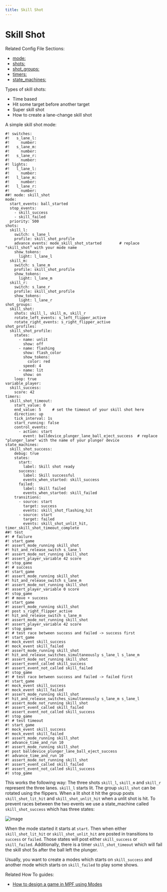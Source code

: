 ```yaml
---
title: Skill Shot
---
```


# Skill Shot


Related Config File Sections:

* [mode:](../config/mode.md)
* [shots:](../config/shots.md)
* [shot_groups:](../config/shot_groups.md)
* [timers:](../config/timers.md)
* [state_machines:](../config/state_machines.md)

Types of skill shots:

* Time based
* Hit some target before another target
* Super skill shot
* How to create a lane-change skill shot

A simple skill shot mode:

``` mpf-config
#! switches:
#!   s_lane_l:
#!     number:
#!   s_lane_m:
#!     number:
#!   s_lane_r:
#!     number:
#! lights:
#!   l_lane_l:
#!     number:
#!   l_lane_m:
#!     number:
#!   l_lane_r:
#!     number:
##! mode: skill_shot
mode:
  start_events: ball_started
  stop_events:
    - skill_success
    - skill_failed
  priority: 500
shots:
  skill_l:
    switch: s_lane_l
    profile: skill_shot_profile
    advance_events: mode_skill_shot_started        # replace "skill_shot" with your mode name
    show_tokens:
      light: l_lane_l
  skill_m:
    switch: s_lane_m
    profile: skill_shot_profile
    show_tokens:
      light: l_lane_m
  skill_r:
    switch: s_lane_r
    profile: skill_shot_profile
    show_tokens:
      light: l_lane_r
shot_groups:
  skill_shot:
    shots: skill_l, skill_m, skill_r
    rotate_left_events: s_left_flipper_active
    rotate_right_events: s_right_flipper_active
shot_profiles:
  skill_shot_profile:
    states:
      - name: unlit
        show: off
      - name: flashing
        show: flash_color
        show_tokens:
          color: red
        speed: 4
      - name: lit
        show: on
    loop: true
variable_player:
  skill_success:
    score: 42
timers:
  skill_shot_timeout:
    start_value: 0
    end_value: 5     # set the timeout of your skill shot here
    direction: up
    tick_interval: 1s
    start_running: false
    control_events:
      - action: start
        event: balldevice_plunger_lane_ball_eject_success  # replace "plunger_lane" with the name of your plunger device
state_machines:
  skill_shot_success:
    debug: true
    states:
      start:
        label: Skill shot ready
      success:
        label: Skill successful
        events_when_started: skill_success
      failed:
        label: Skill failed
        events_when_started: skill_failed
    transitions:
      - source: start
        target: success
        events: skill_shot_flashing_hit
      - source: start
        target: failed
        events: skill_shot_unlit_hit, timer_skill_shot_timeout_complete
##! test
#! # failure
#! start_game
#! assert_mode_running skill_shot
#! hit_and_release_switch s_lane_l
#! assert_mode_not_running skill_shot
#! assert_player_variable 42 score
#! stop_game
#! # success
#! start_game
#! assert_mode_running skill_shot
#! hit_and_release_switch s_lane_m
#! assert_mode_not_running skill_shot
#! assert_player_variable 0 score
#! stop_game
#! # move + success
#! start_game
#! assert_mode_running skill_shot
#! post s_right_flipper_active
#! hit_and_release_switch s_lane_m
#! assert_mode_not_running skill_shot
#! assert_player_variable 42 score
#! stop_game
#! # test race between success and failed -> success first
#! start_game
#! mock_event skill_success
#! mock_event skill_failed
#! assert_mode_running skill_shot
#! hit_and_release_switches_simultaneously s_lane_l s_lane_m
#! assert_mode_not_running skill_shot
#! assert_event_called skill_success
#! assert_event_not_called skill_failed
#! stop_game
#! # test race between success and failed -> failed first
#! start_game
#! mock_event skill_success
#! mock_event skill_failed
#! assert_mode_running skill_shot
#! hit_and_release_switches_simultaneously s_lane_m s_lane_l
#! assert_mode_not_running skill_shot
#! assert_event_called skill_failed
#! assert_event_not_called skill_success
#! stop_game
#! # test timeout
#! start_game
#! mock_event skill_success
#! mock_event skill_failed
#! assert_mode_running skill_shot
#! advance_time_and_run 10
#! assert_mode_running skill_shot
#! post balldevice_plunger_lane_ball_eject_success
#! advance_time_and_run 10
#! assert_mode_not_running skill_shot
#! assert_event_called skill_failed
#! assert_event_not_called skill_success
#! stop_game
```

This works the following way: The three shots `skill_l`, `skill_m` and
`skill_r` represent the three lanes. `skill_l` starts lit. The group
`skill_shot` can be rotated using the flippers. When a lit shot it hit
the group posts `skill_shot_lit_hit` and `skill_shot_unlit_hit` when a
unlit shot is hit. To prevent races between the two events we use a
state_machine called `skill_shot_success` which has three states:

![image](/docs/game_logic/images/skill_shot_state_machine.png)

When the mode started it starts at `start`. Then when either
`skill_shot_lit_hit` or `skill_shot_unlit_hit` are posted in transitions
to `success` or `failed`. Those states will post either `skill_success`
or `skill_failed`. Additionally, there is a timer `skill_shot_timeout`
which will fail the skill shot 5s after the ball left the plunger.

Usually, you want to create a modes which starts on `skill_success` and
another mode which starts on `skill_failed` to play some shows.

Related How To guides:

* [How to design a game in MPF using Modes](../game_design/index.md)
